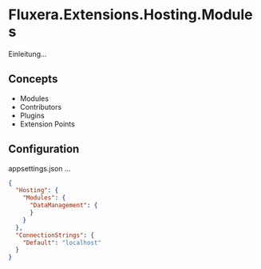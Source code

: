 # Fluxera.Extensions.Hosting.Modules

Einleitung...


## Concepts

- Modules
- Contributors
- Plugins
- Extension Points

## Configuration

appsettings.json ...

```json
{
  "Hosting": {
    "Modules": {
      "DataManagement": {
      }
    }
  },
  "ConnectionStrings": {
    "Default": "localhost"
  }
}
```